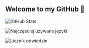 ## Welcome to my GitHub 👋

![GitHub Stats](https://github-readme-stats.vercel.app/api?username=MartynaSzymanskaGitHub&show_icons=true&theme=radical)

![Najczęściej używane języki](https://github-readme-stats.vercel.app/api/top-langs/?username=MartynaSzymanskaGitHub&layout=compact&theme=radical)

![Licznik odwiedzin](https://komarev.com/ghpvc/?username=MartynaSzymanskaGitHub&color=blue)
